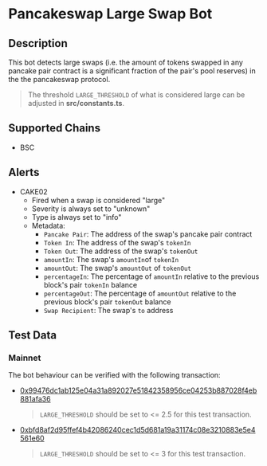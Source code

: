 # Pancakeswap Large Swap Bot

## Description

This bot detects large swaps (i.e. the amount of tokens swapped in any pancake pair contract is a significant fraction of the
pair's pool reserves) in the the pancakeswap protocol.

> The threshold `LARGE_THRESHOLD` of what is considered large can be adjusted in **src/constants.ts**.

## Supported Chains

- BSC

## Alerts

- CAKE02
  - Fired when a swap is considered "large"
  - Severity is always set to "unknown"
  - Type is always set to "info"
  - Metadata:
    - `Pancake Pair`: The address of the swap's pancake pair contract
    - `Token In`: The address of the swap's `tokenIn`
    - `Token Out`: The address of the swap's `tokenOut`
    - `amountIn`: The swap's `amountIn`of `tokenIn`
    - `amountOut`: The swap's `amountOut` of `tokenOut`
    - `percentageIn`: The percentage of `amountIn` relative to the previous block's pair `tokenIn` balance
    - `percentageOut`: The percentage of `amountOut` relative to the previous block's pair `tokenOut` balance
    - `Swap Recipient`: The swap's `to` address

## Test Data

### Mainnet

The bot behaviour can be verified with the following transaction:

- [0x99476dc1ab125e04a31a892027e51842358956ce04253b887028f4eb881afa36](https://bscscan.com/tx/0x99476dc1ab125e04a31a892027e51842358956ce04253b887028f4eb881afa36)

  > `LARGE_THRESHOLD` should be set to <= 2.5 for this test transaction.

- [0xbfd8af2d95ffef4b42086240cec1d5d681a19a31174c08e3210883e5e4561e60](https://bscscan.com/tx/0xbfd8af2d95ffef4b42086240cec1d5d681a19a31174c08e3210883e5e4561e60)
  > `LARGE_THRESHOLD` should be set to <= 3 for this test transaction.

